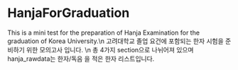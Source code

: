 # HanjaForGraduation
This is a mini test for the preparation of Hanja Examination for the graduation of Korea University.\n
고려대학교 졸업 요건에 포함되는 한자 시험을 준비하기 위한 모의고사 입니다. \n
총 4가지 section으로 나뉘어져 있으며 hanja_rawdata는 한자/독음 을 적은 한자 리스트입니다. 
